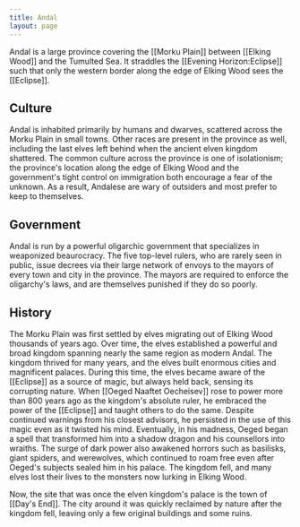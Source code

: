 ```yaml
---
title: Andal
layout: page
---
```


Andal is a large province covering the [[Morku Plain]] between [[Elking Wood]] and the Tumulted Sea. It straddles the [[Evening Horizon:Eclipse]] such that only the western border along the edge of Elking Wood sees the [[Eclipse]].

## Culture

Andal is inhabited primarily by humans and dwarves, scattered across the Morku Plain in small towns. Other races are present in the province as well, including the last elves left behind when the ancient elven kingdom shattered. The common culture across the province is one of isolationism; the province's location along the edge of Elking Wood and the government's tight control on immigration both encourage a fear of the unknown. As a result, Andalese are wary of outsiders and most prefer to keep to themselves.

## Government

Andal is run by a powerful oligarchic government that specializes in weaponized beaurocracy. The five top-level rulers, who are rarely seen in public, issue decrees via their large network of envoys to the mayors of every town and city in the province. The mayors are required to enforce the oligarchy's laws, and are themselves punished if they do so poorly.

## History

The Morku Plain was first settled by elves migrating out of Elking Wood thousands of years ago. Over time, the elves established a powerful and broad kingdom spanning nearly the same region as modern Andal. The kingdom thrived for many years, and the elves built enormous cities and magnificent palaces. During this time, the elves became aware of the [[Eclipse]] as a source of magic, but always held back, sensing its corrupting nature. When [[Oeged Naaftet Oecheisev]] rose to power more than 800 years ago as the kingdom's absolute ruler, he embraced the power of the [[Eclipse]] and taught others to do the same. Despite continued warnings from his closest advisors, he persisted in the use of this magic even as it twisted his mind. Eventually, in his madness, Oeged began a spell that transformed him into a shadow dragon and his counsellors into wraiths. The surge of dark power also awakened horrors such as basilisks, giant spiders, and werewolves, which continued to roam free even after Oeged's subjects sealed him in his palace. The kingdom fell, and many elves lost their lives to the monsters now lurking in Elking Wood.

Now, the site that was once the elven kingdom's palace is the town of [[Day's End]]. The city around it was quickly reclaimed by nature after the kingdom fell, leaving only a few original buildings and some ruins.
